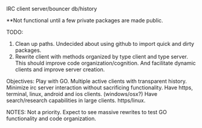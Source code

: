 IRC
client
server/bouncer
db/history

**Not functional until a few private packages are made public.

TODO:
1.  Clean up paths. Undecided about using github to import quick and dirty packages.
2.	Rewrite client with methods organized by type client and type server. This should improve code organization/cognition. And facilitate dynamic clients and improve server creation.

Objectives: 
Play with GO.
Multiple active clients with transparent history.
Minimize irc server interaction without sacrificing functionality.
Have https, terminal, linux, android and ios clients. (windows/osx?)
Have search/research capabilities in large clients. https/linux.

NOTES:
Not a priority.
Expect to see massive rewrites to test GO functionality and code organization.


